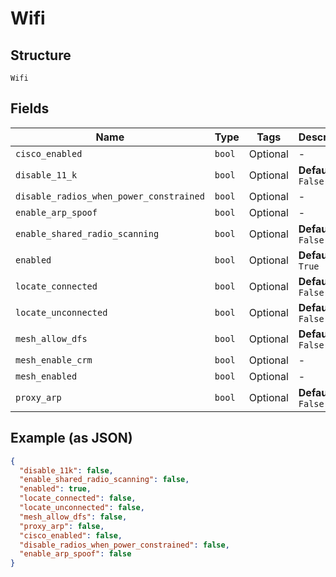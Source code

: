 
# Wifi

## Structure

`Wifi`

## Fields

| Name | Type | Tags | Description |
|  --- | --- | --- | --- |
| `cisco_enabled` | `bool` | Optional | - |
| `disable_11_k` | `bool` | Optional | **Default**: `False` |
| `disable_radios_when_power_constrained` | `bool` | Optional | - |
| `enable_arp_spoof` | `bool` | Optional | - |
| `enable_shared_radio_scanning` | `bool` | Optional | **Default**: `False` |
| `enabled` | `bool` | Optional | **Default**: `True` |
| `locate_connected` | `bool` | Optional | **Default**: `False` |
| `locate_unconnected` | `bool` | Optional | **Default**: `False` |
| `mesh_allow_dfs` | `bool` | Optional | **Default**: `False` |
| `mesh_enable_crm` | `bool` | Optional | - |
| `mesh_enabled` | `bool` | Optional | - |
| `proxy_arp` | `bool` | Optional | **Default**: `False` |

## Example (as JSON)

```json
{
  "disable_11k": false,
  "enable_shared_radio_scanning": false,
  "enabled": true,
  "locate_connected": false,
  "locate_unconnected": false,
  "mesh_allow_dfs": false,
  "proxy_arp": false,
  "cisco_enabled": false,
  "disable_radios_when_power_constrained": false,
  "enable_arp_spoof": false
}
```

